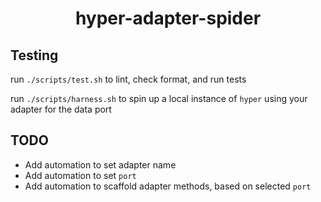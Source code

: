 <h1 align="center">hyper-adapter-spider</h1>

## Testing

run `./scripts/test.sh` to lint, check format, and run tests

run `./scripts/harness.sh` to spin up a local instance of `hyper` using your
adapter for the data port

## TODO

- Add automation to set adapter name
- Add automation to set `port`
- Add automation to scaffold adapter methods, based on selected `port`
